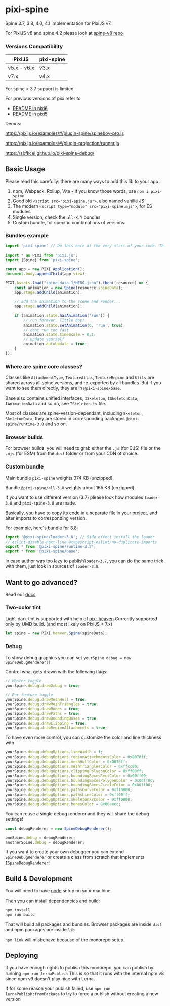 # pixi-spine

Spine 3.7, 3.8, 4.0, 4.1 implementation for PixiJS v7. 

For PixiJS v8 and spine 4.2 please look at [spine-v8 repo](https://github.com/pixijs/spine-v8)

### Versions Compatibility

| PixiJS | pixi-spine |
|---|---|
| v5.x - v6.x | v3.x |
| v7.x | v4.x |

For spine < 3.7 support is limited.

For previous versions of pixi refer to
- [README in pixi6](https://github.com/pixijs-userland/spine/tree/pixi6/#readme)
- [README in pixi5](https://github.com/pixijs-userland/spine/tree/pixi5/#readme)

Demos:

https://pixijs.io/examples/#/plugin-spine/spineboy-pro.js

https://pixijs.io/examples/#/plugin-projection/runner.js

https://sbfkcel.github.io/pixi-spine-debug/

## Basic Usage

Please read this carefully: there are many ways to add this lib to your app.

1. npm, Webpack, Rollup, Vite - if you know those words, use `npm i pixi-spine`
2. Good old `<script src="pixi-spine.js">`, also named vanilla JS
3. The modern `<script type="module" src="pixi-spine.mjs">`, for ES modules
4. Single version, check the `all-X.Y` bundles
5. Custom bundle, for specific combinations of versions.

### Bundles example

```js
import 'pixi-spine' // Do this once at the very start of your code. This registers the loader!

import * as PIXI from 'pixi.js';
import {Spine} from 'pixi-spine';

const app = new PIXI.Application();
document.body.appendChild(app.view);

PIXI.Assets.load("spine-data-1/HERO.json").then((resource) => {
	const animation = new Spine(resource.spineData);
    app.stage.addChild(animation);

    // add the animation to the scene and render...
    app.stage.addChild(animation);
    
    if (animation.state.hasAnimation('run')) {
        // run forever, little boy!
        animation.state.setAnimation(0, 'run', true);
        // dont run too fast
        animation.state.timeScale = 0.1;
        // update yourself
        animation.autoUpdate = true;
    }
});
```


### Where are spine core classes?

Classes like `AttachmentType`, `TextureAtlas`, `TextureRegion` and `Utils` are shared across all spine versions, and re-exported by all bundles. But if you want to see them directly, they are in `@pixi-spine/base`.

Base also contains unified interfaces, `ISkeleton`, `ISkeletonData`, `IAnimationData` and so on, see `ISkeleton.ts` file. 

Most of classes are spine-version-dependant, including `Skeleton`, `SkeletonData`, they are stored in corresponding packages `@pixi-spine/runtime-3.8` and so on.

### Browser builds

For browser builds, you will need to grab either the `.js` (for CJS) file or the `.mjs` (for ESM) from the `dist` folder or from your CDN of choice.

### Custom bundle

Main bundle `pixi-spine` weights 374 KB (unzipped).

Bundle `@pixi-spine/all-3.8` weights about 165 KB (unzipped).

If you want to use different version (3.7) please look how modules `loader-3.8` and `pixi-spine-3.8` are made.

Basically, you have to copy its code in a separate file in your project, and alter imports to corresponding version. 

For example, here's bundle for 3.8:

```js
import '@pixi-spine/loader-3.8'; // Side effect install the loader
// eslint-disable-next-line @typescript-eslint/no-duplicate-imports
export * from '@pixi-spine/runtime-3.8';
export * from '@pixi-spine/base';
```

In case author was too lazy to publish`loader-3.7`, you can do the same trick with them, just look in sources of `loader-3.8`.

## Want to go advanced?

Read our [docs](examples/index.md).

### Two-color tint

Light-dark tint is supported with help of [pixi-heaven](https://github.com/pixijs-userland/pixi-heaven)
Currently supported only by UMD build. (and most likely on PixiJS < 7.x)

```js
let spine = new PIXI.heaven.Spine(spineData);
```

### Debug

To show debug graphics you can set `yourSpine.debug = new SpineDebugRenderer()`  

Control what gets drawn with the following flags:

```js
// Master toggle
yourSpine.debug.drawDebug = true; 

// Per feature toggle
yourSpine.debug.drawMeshHull = true;
yourSpine.debug.drawMeshTriangles = true;
yourSpine.debug.drawBones = true;
yourSpine.debug.drawPaths = true;
yourSpine.debug.drawBoundingBoxes = true;
yourSpine.debug.drawClipping = true;
yourSpine.debug.drawRegionAttachments = true;
```

To have even more control, you can customize the color and line thickness with
```js
yourSpine.debug.debugOptions.lineWidth = 1;
yourSpine.debug.debugOptions.regionAttachmentsColor = 0x0078ff;
yourSpine.debug.debugOptions.meshHullColor = 0x0078ff;
yourSpine.debug.debugOptions.meshTrianglesColor = 0xffcc00;
yourSpine.debug.debugOptions.clippingPolygonColor = 0xff00ff;
yourSpine.debug.debugOptions.boundingBoxesRectColor = 0x00ff00;
yourSpine.debug.debugOptions.boundingBoxesPolygonColor = 0x00ff00;
yourSpine.debug.debugOptions.boundingBoxesCircleColor = 0x00ff00;
yourSpine.debug.debugOptions.pathsCurveColor = 0xff0000;
yourSpine.debug.debugOptions.pathsLineColor = 0xff00ff;
yourSpine.debug.debugOptions.skeletonXYColor = 0xff0000;
yourSpine.debug.debugOptions.bonesColor = 0x00eecc;
```

You can reuse a single debug renderer and they will share the debug settings!
```js
const debugRenderer = new SpineDebugRenderer();

oneSpine.debug = debugRenderer;
anotherSpine.debug = debugRenderer;
```

If you want to create your own debugger you can extend `SpineDebugRenderer` or create a class from scratch that implements `ISpineDebugRenderer`!

## Build & Development

You will need to have [node][node] setup on your machine.

Then you can install dependencies and build:

```bash
npm install
npm run build
```

That will build all packages and bundles. Browser packages are inside `dist` and npm packages are inside `lib`

`npm link` will misbehave because of the monorepo setup.

[node]:             https://nodejs.org/
[typescript]:       https://www.typescriptlang.org/

## Deploying

If you have enough rights to publish this monorepo, you can publish by running `npm run lernaPublish`
This is so that it runs with the internal npm v8 since npm v9 doesn't play nice with Lerna.

If for some reason your publish failed, use `npm run lernaPublish:fromPackage` to try to force a publish without creating a new version

